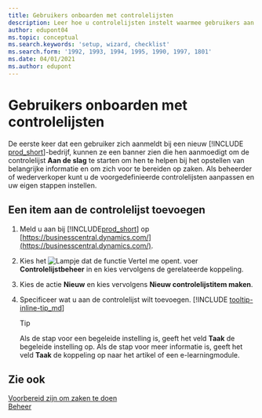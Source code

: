 ```yaml
---
title: Gebruikers onboarden met controlelijsten
description: Leer hoe u controlelijsten instelt waarmee gebruikers aan de slag kunnen gaan in Business Central.
author: edupont04
ms.topic: conceptual
ms.search.keywords: 'setup, wizard, checklist'
ms.search.form: '1992, 1993, 1994, 1995, 1990, 1997, 1801'
ms.date: 04/01/2021
ms.author: edupont
---
```

# <a name="onboard-users-with-checklists" />Gebruikers onboarden met controlelijsten

De eerste keer dat een gebruiker zich aanmeldt bij een nieuw [!INCLUDE [prod_short](includes/prod_short.md)]-bedrijf, kunnen ze een banner zien die hen aanmoedigt om de controlelijst **Aan de slag** te starten om hen te helpen bij het opstellen van belangrijke informatie en om zich voor te bereiden op zaken. Als beheerder of wederverkoper kunt u de voorgedefinieerde controlelijsten aanpassen en uw eigen stappen instellen.

## <a name="to-add-an-item-to-the-checklist" />Een item aan de controlelijst toevoegen

1. Meld u aan bij [!INCLUDE[prod_short](includes/prod_short.md)] op [https://businesscentral.dynamics.com/](https://businesscentral.dynamics.com/).

2. Kies het ![Lampje dat de functie Vertel me opent.](media/ui-search/search_small.png "Vertel me wat u wilt doen") voer **Controlelijstbeheer** in en kies vervolgens de gerelateerde koppeling.  

3. Kies de actie **Nieuw** en kies vervolgens **Nieuw controlelijstitem maken**.  

4. Specificeer wat u aan de controlelijst wilt toevoegen. [!INCLUDE [tooltip-inline-tip_md](includes/tooltip-inline-tip_md.md)]

    > [!TIP]
    > Als de stap voor een begeleide instelling is, geeft het veld **Taak** de begeleide instelling op. Als de stap voor meer informatie is, geeft het veld **Taak** de koppeling op naar het artikel of een e-learningmodule.

## <a name="see-also" />Zie ook

[Voorbereid zijn om zaken te doen](ui-get-ready-business.md)  
[Beheer](admin-setup-and-administration.md)  
